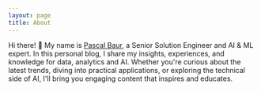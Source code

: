 ```yaml
---
layout: page
title: About
---
```


Hi there! 👋 My name is <a href='https://www.linkedin.com/in/pascalalexanderbaur/' >Pascal Baur</a>, a Senior Solution Engineer and AI & ML expert. In this personal blog, I share my insights, experiences, and knowledge for data, analytics and AI. Whether you're curious about the latest trends, diving into practical applications, or exploring the technical side of AI, I'll bring you engaging content that inspires and educates.
